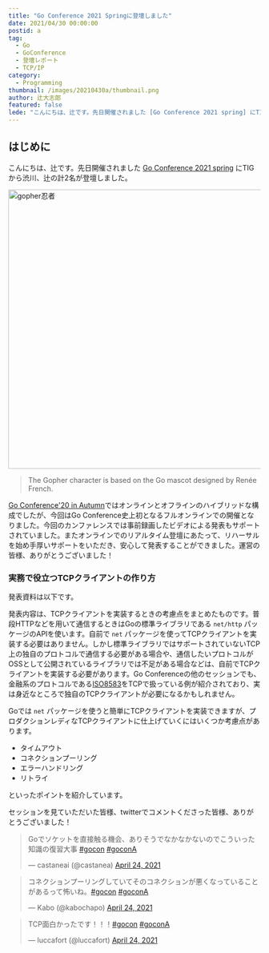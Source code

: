 ```yaml
---
title: "Go Conference 2021 Springに登壇しました"
date: 2021/04/30 00:00:00
postid: a
tag:
  - Go
  - GoConference
  - 登壇レポート
  - TCP/IP
category:
  - Programming
thumbnail: /images/20210430a/thumbnail.png
author: 辻大志郎
featured: false
lede: "こんにちは、辻です。先日開催されました [Go Conference 2021 spring] にTIGから渋川、辻の計2名が登壇しました。Go Conference'20 in Autumnではオンラインとオフラインのハイブリッドな構成でしたが、今回はGo Conference史上初となるフルオンラインでの開催となりました。"
---
```

## はじめに

こんにちは、辻です。先日開催されました [Go Conference 2021 spring](https://gocon.jp/) にTIGから渋川、辻の計2名が登壇しました。

<img src="/images/20210430a/logo_text.png" alt="gopher忍者" width="1200" height="558" loading="lazy">

> The Gopher character is based on the Go mascot designed by Renée French.

[Go Conference'20 in Autumn](https://sendai.gocon.jp/)ではオンラインとオフラインのハイブリッドな構成でしたが、今回はGo Conference史上初となるフルオンラインでの開催となりました。今回のカンファレンスでは事前録画したビデオによる発表もサポートされていました。またオンラインでのリアルタイム登壇にあたって、リハーサルを始め手厚いサポートをいただき、安心して発表することができました。運営の皆様、ありがとうございました！

### 実務で役立つTCPクライアントの作り方

発表資料は以下です。

<script async class="speakerdeck-embed" data-id="340854fb6cf14990bfe4daa1d1c11efb" data-ratio="1.77777777777778" src="//speakerdeck.com/assets/embed.js"></script>

発表内容は、TCPクライアントを実装するときの考慮点をまとめたものです。普段HTTPなどを用いて通信するときはGoの標準ライブラリである `net/http` パッケージのAPIを使います。自前で `net` パッケージを使ってTCPクライアントを実装する必要はありません。しかし標準ライブラリではサポートされていないTCP上の独自のプロトコルで通信する必要がある場合や、通信したいプロトコルがOSSとして公開されているライブラリでは不足がある場合などは、自前でTCPクライアントを実装する必要があります。Go Conferenceの他のセッションでも、金融系のプロトコルである[ISO8583](https://ja.wikipedia.org/wiki/ISO_8583)をTCPで扱っている例が紹介されており、実は身近なところで独自のTCPクライアントが必要になるかもしれません。

Goでは `net` パッケージを使うと簡単にTCPクライアントを実装できますが、プロダクションレディなTCPクライアントに仕上げていくにはいくつか考慮点があります。

* タイムアウト
* コネクションプーリング
* エラーハンドリング
* リトライ

といったポイントを紹介しています。

セッションを見ていただいた皆様、twitterでコメントくださった皆様、ありがとうございました！

<blockquote class="twitter-tweet"><p lang="ja" dir="ltr">Goでソケットを直接触る機会、ありそうでなかなかないのでこういった知識の復習大事 <a href="https://twitter.com/hashtag/gocon?src=hash&amp;ref_src=twsrc%5Etfw">#gocon</a> <a href="https://twitter.com/hashtag/goconA?src=hash&amp;ref_src=twsrc%5Etfw">#goconA</a></p>&mdash; castaneai (@castanea) <a href="https://twitter.com/castanea/status/1385837483384995841?ref_src=twsrc%5Etfw">April 24, 2021</a></blockquote>

<blockquote class="twitter-tweet"><p lang="ja" dir="ltr">コネクションプーリングしていてそのコネクションが悪くなっていることがあるって怖いね。<a href="https://twitter.com/hashtag/gocon?src=hash&amp;ref_src=twsrc%5Etfw">#gocon</a> <a href="https://twitter.com/hashtag/goconA?src=hash&amp;ref_src=twsrc%5Etfw">#goconA</a></p>&mdash; Kabo (@kabochapo) <a href="https://twitter.com/kabochapo/status/1385841331365310464?ref_src=twsrc%5Etfw">April 24, 2021</a></blockquote>

<blockquote class="twitter-tweet"><p lang="ja" dir="ltr">TCP面白かったです！！！<a href="https://twitter.com/hashtag/gocon?src=hash&amp;ref_src=twsrc%5Etfw">#gocon</a> <a href="https://twitter.com/hashtag/goconA?src=hash&amp;ref_src=twsrc%5Etfw">#goconA</a></p>&mdash; luccafort (@luccafort) <a href="https://twitter.com/luccafort/status/1385841179648872452?ref_src=twsrc%5Etfw">April 24, 2021</a></blockquote>

<script async src="https://platform.twitter.com/widgets.js" charset="utf-8"></script>

